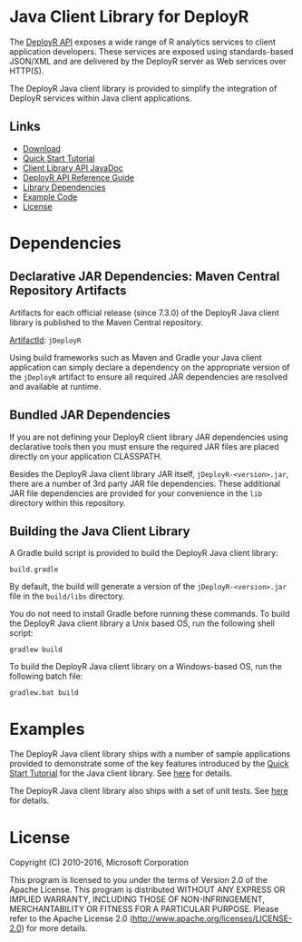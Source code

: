 Java Client Library for DeployR
===============================

The [DeployR API](https://github.com/deployr/server) exposes a wide range of
R analytics services to client application developers. These services are
exposed using standards-based JSON/XML and are delivered by the DeployR 
server as Web services over HTTP(S).

The DeployR Java client library is provided to simplify the integration of
DeployR services within Java client applications.

Links
-----

  * [Download](https://github.com/deployr/java-client-library/releases)
  * [Quick Start Tutorial](http://deployr.revolutionanalytics.com/documents/dev/clientlib)
  * [Client Library API JavaDoc](http://deployr.github.io/java-client-library/)
  * [DeployR API Reference Guide](http://deployr.revolutionanalytics.com/documents/dev/api-doc/guide)
  * [Library Dependencies](#dependencies)
  * [Example Code](#examples)
  * [License](#license)

Dependencies
============


Declarative JAR Dependencies: Maven Central Repository Artifacts
----------------------------------------------------------------

Artifacts for each official release (since 7.3.0) of the DeployR Java client
library is published to the Maven Central repository.

[ArtifactId](http://search.maven.org/#search|ga|1|a%3A%22jDeployR%22): `jDeployR`

Using build frameworks such as Maven and Gradle your Java client
application can simply declare a dependency on the appropriate version
of the `jDeployR` artifact to ensure all required JAR dependencies are resolved
and available at runtime.


Bundled JAR Dependencies
------------------------

If you are not defining your DeployR client library JAR dependencies using
declarative tools then you must ensure the required JAR files are placed
directly on your application CLASSPATH.

Besides the DeployR Java client library JAR itself, `jDeployR-<version>.jar`,
there are a number of 3rd party JAR file dependencies. These additional JAR
file dependencies are provided for your convenience in the `lib` directory
within this repository.


Building the Java Client Library
--------------------------------

A Gradle build script is provided to build the DeployR Java client
library:

```
build.gradle
```

By default, the build will generate a version of the  `jDeployR-<version>.jar`
file in the `build/libs` directory.

You do not need to install Gradle before running these commands. To
build the DeployR Java client library a Unix based OS, run the following shell
script:

```
gradlew build
```

To build the DeployR Java client library on a Windows-based OS, run the following
batch file:

```
gradlew.bat build
```


Examples
========

The DeployR Java client library ships with a number of sample applications
provided to demonstrate some of the key features introduced by the
[Quick Start Tutorial](http://deployr.revolutionanalytics.com/documents/dev/clientlib)
for the Java client library. See
[here](examples/tutorial) for details.

The DeployR Java client library also ships with a set of unit tests. See 
[here](test) for details.

License
=======

Copyright (C) 2010-2016, Microsoft Corporation

This program is licensed to you under the terms of Version 2.0 of the
Apache License. This program is distributed WITHOUT
ANY EXPRESS OR IMPLIED WARRANTY, INCLUDING THOSE OF NON-INFRINGEMENT,
MERCHANTABILITY OR FITNESS FOR A PARTICULAR PURPOSE. Please refer to the
Apache License 2.0 (http://www.apache.org/licenses/LICENSE-2.0) for more 
details.
